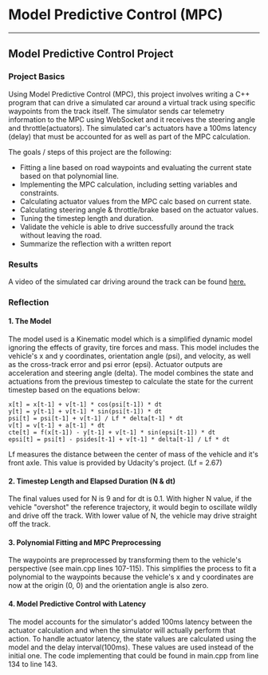 # Model Predictive Control (MPC)

---

## Model Predictive Control Project

### Project Basics
Using Model Predictive Control (MPC), this project involves writing a C++ program that can drive a simulated car around a virtual track using specific waypoints from the track itself. 
The simulator sends car telemetry information to the MPC using WebSocket and it receives the steering angle and throttle(actuators). 
The simulated car's actuators have a 100ms latency (delay) that must be accounted for as well as part of the MPC calculation.

The goals / steps of this project are the following:
* Fitting a line based on road waypoints and evaluating the current state based on that polynomial line.
* Implementing the MPC calculation, including setting variables and constraints.
* Calculating actuator values from the MPC calc based on current state.
* Calculating steering angle & throttle/brake based on the actuator values.
* Tuning the timestep length and duration.
* Validate the vehicle is able to drive successfully around the track without leaving the road. 
* Summarize the reflection with a written report


### Results
A video of the simulated car driving around the track can be found [here.](https://github.com/sanchelsea/CarND-PID-Control-Project/blob/master/SDC_ND_MPC_6_2_2018_10_53_05_AM.mp4)


### Reflection

#### 1. The Model
The model used is a Kinematic model which is a simplified dynamic model ignoring the effects of gravity, tire forces and mass.
This model includes the vehicle's x and y coordinates, orientation angle (psi), and velocity, as well as the cross-track error and psi error (epsi). Actuator outputs are acceleration and steering angle (delta). The model combines the state and actuations from the previous timestep to calculate the state for the current timestep based on the equations below: 

```
x[t] = x[t-1] + v[t-1] * cos(psi[t-1]) * dt
y[t] = y[t-1] + v[t-1] * sin(psi[t-1]) * dt
psi[t] = psi[t-1] + v[t-1] / Lf * delta[t-1] * dt
v[t] = v[t-1] + a[t-1] * dt
cte[t] = f(x[t-1]) - y[t-1] + v[t-1] * sin(epsi[t-1]) * dt
epsi[t] = psi[t] - psides[t-1] + v[t-1] * delta[t-1] / Lf * dt
```
Lf measures the distance between the center of mass of the vehicle and it's front axle. This value is provided by Udacity's project. (Lf = 2.67)


#### 2. Timestep Length and Elapsed Duration (N & dt)
The final values used for N is 9 and for dt is 0.1. 
With higher N value, if the vehicle "overshot" the reference trajectory, it would begin to oscillate wildly and drive off the track. With lower value of N, the vehicle may drive straight off the track.


#### 3. Polynomial Fitting and MPC Preprocessing
The waypoints are preprocessed by transforming them to the vehicle's perspective (see main.cpp lines 107-115). This simplifies the process to fit a polynomial to the waypoints because the vehicle's x and y coordinates are now at the origin (0, 0) and the orientation angle is also zero.


#### 4. Model Predictive Control with Latency
The model accounts for the simulator's added 100ms latency between the actuator calculation and when the simulator will actually perform that action. 
To handle actuator latency, the state values are calculated using the model and the delay interval(100ms). These values are used instead of the initial one. 
The code implementing that could be found in main.cpp from line 134 to line 143.

